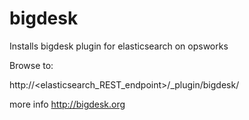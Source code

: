 bigdesk
=======

Installs bigdesk plugin for elasticsearch on opsworks

Browse to:

http://<elasticsearch_REST_endpoint>/_plugin/bigdesk/

more info http://bigdesk.org